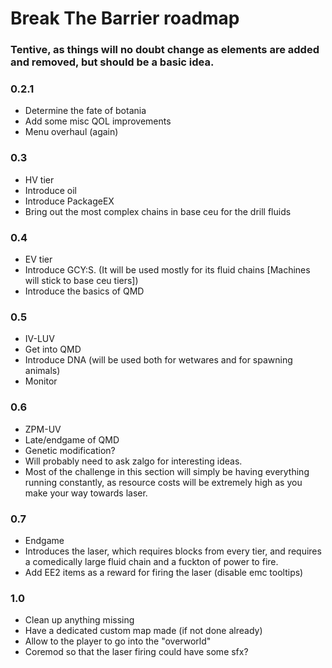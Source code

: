# Break The Barrier roadmap
### Tentive, as things will no doubt change as elements are added and removed, but should be a basic idea.


### 0.2.1
- Determine the fate of botania
- Add some misc QOL improvements
- Menu overhaul (again)

### 0.3 
- HV tier
- Introduce oil
- Introduce PackageEX
- Bring out the most complex chains in base ceu for the drill fluids 

### 0.4
- EV tier
- Introduce GCY:S. (It will be used mostly for its fluid chains [Machines will stick to base ceu tiers])
- Introduce the basics of QMD 

### 0.5
- IV-LUV
- Get into QMD
- Introduce DNA (will be used both for wetwares and for spawning animals) 
- Monitor 

### 0.6
- ZPM-UV
- Late/endgame of QMD
- Genetic modification?  
- Will probably need to ask zalgo for interesting ideas. 
- Most of the challenge in this section will simply be having everything running constantly, as resource costs will be extremely high as you make your way towards laser. 

### 0.7
- Endgame
- Introduces the laser, which requires blocks from every tier, and requires a comedically large fluid chain and a fuckton of power to fire.
- Add EE2 items as a reward for firing the laser (disable emc tooltips) 

### 1.0 
- Clean up anything missing
- Have a dedicated custom map made (if not done already)
- Allow to the player to go into the "overworld"
- Coremod so that the laser firing could have some sfx?
